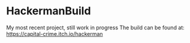 # HackermanBuild
My most recent project, still work in progress
The build can be found at: https://capital-crime.itch.io/hackerman
